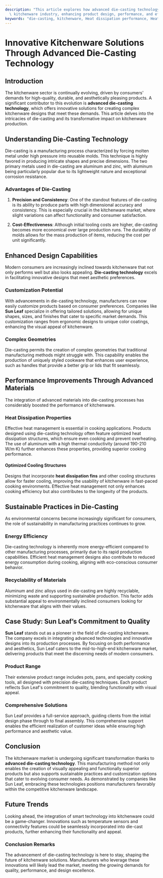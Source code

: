 ```yaml
---
description: "This article explores how advanced die-casting technology is revolutionizing the\
  \ kitchenware industry, enhancing product design, performance, and efficiency."
keywords: "die-casting, kitchenware, Heat dissipation performance, Heat sink"
---
```

# Innovative Kitchenware Solutions Through Advanced Die-Casting Technology

## Introduction

The kitchenware sector is continually evolving, driven by consumers' demands for high-quality, durable, and aesthetically pleasing products. A significant contributor to this evolution is **advanced die-casting technology**, which offers innovative solutions for creating complex kitchenware designs that meet these demands. This article delves into the intricacies of die-casting and its transformative impact on kitchenware production.

## Understanding Die-Casting Technology

Die-casting is a manufacturing process characterized by forcing molten metal under high pressure into reusable molds. This technique is highly favored in producing intricate shapes and precise dimensions. The two primary metals used in die-casting are aluminum and zinc, with aluminum being particularly popular due to its lightweight nature and exceptional corrosion resistance.

### Advantages of Die-Casting

1. **Precision and Consistency**: One of the standout features of die-casting is its ability to produce parts with high dimensional accuracy and consistency. This is especially crucial in the kitchenware market, where slight variations can affect functionality and consumer satisfaction.

2. **Cost-Effectiveness**: Although initial tooling costs are higher, die-casting becomes more economical over large production runs. The durability of molds allows for the mass production of items, reducing the cost per unit significantly.

## Enhanced Design Capabilities

Modern consumers are increasingly inclined towards kitchenware that not only performs well but also looks appealing. **Die-casting technology** excels in facilitating innovative designs that meet aesthetic preferences.

### Customization Potential

With advancements in die-casting technology, manufacturers can now easily customize products based on consumer preferences. Companies like **Sun Leaf** specialize in offering tailored solutions, allowing for unique shapes, sizes, and finishes that cater to specific market demands. This customization ranges from ergonomic designs to unique color coatings, enhancing the visual appeal of kitchenware.

### Complex Geometries

Die-casting permits the creation of complex geometries that traditional manufacturing methods might struggle with. This capability enables the production of uniquely styled cookware that enhances user experience, such as handles that provide a better grip or lids that fit seamlessly.

## Performance Improvements Through Advanced Materials

The integration of advanced materials into die-casting processes has considerably boosted the performance of kitchenware. 

### Heat Dissipation Properties

Effective heat management is essential in cooking applications. Products designed using die-casting technology often feature optimized heat dissipation structures, which ensure even cooking and prevent overheating. The use of aluminum with a high thermal conductivity (around 190-210 W/m·K) further enhances these properties, providing superior cooking performance.

#### Optimized Cooling Structures

Designs that incorporate **heat dissipation fins** and other cooling structures allow for faster cooling, improving the usability of kitchenware in fast-paced cooking environments. Effective heat management not only enhances cooking efficiency but also contributes to the longevity of the products.

## Sustainable Practices in Die-Casting

As environmental concerns become increasingly significant for consumers, the role of sustainability in manufacturing practices continues to grow.

### Energy Efficiency

Die-casting technology is inherently more energy-efficient compared to other manufacturing processes, primarily due to its rapid production capabilities. Efficient heat management designs also contribute to reduced energy consumption during cooking, aligning with eco-conscious consumer behavior.

### Recyclability of Materials

Aluminum and zinc alloys used in die-casting are highly recyclable, minimizing waste and supporting sustainable production. This factor adds substantial appeal to environmentally inclined consumers looking for kitchenware that aligns with their values.

## Case Study: Sun Leaf’s Commitment to Quality

**Sun Leaf** stands out as a pioneer in the field of die-casting kitchenware. The company excels in integrating advanced technologies and innovative designs into its production processes. By focusing on both performance and aesthetics, Sun Leaf caters to the mid-to-high-end kitchenware market, delivering products that meet the discerning needs of modern consumers.

### Product Range

Their extensive product range includes pots, pans, and specialty cooking tools, all designed with precision die-casting techniques. Each product reflects Sun Leaf's commitment to quality, blending functionality with visual appeal.

### Comprehensive Solutions

Sun Leaf provides a full-service approach, guiding clients from the initial design phase through to final assembly. This comprehensive support enables the efficient realization of customer ideas while ensuring high performance and aesthetic value.

## Conclusion

The kitchenware market is undergoing significant transformation thanks to **advanced die-casting technology**. This manufacturing method not only enables the creation of visually appealing and functionally superior products but also supports sustainable practices and customization options that cater to evolving consumer needs. As demonstrated by companies like Sun Leaf, embracing these technologies positions manufacturers favorably within the competitive kitchenware landscape.

## Future Trends

Looking ahead, the integration of smart technology into kitchenware could be a game-changer. Innovations such as temperature sensors and connectivity features could be seamlessly incorporated into die-cast products, further enhancing their functionality and appeal.

### Conclusion Remarks

The advancement of die-casting technology is here to stay, shaping the future of kitchenware solutions. Manufacturers who leverage these innovations will likely lead the market, meeting the growing demands for quality, performance, and design excellence.
